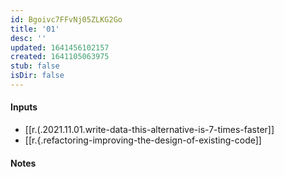 ```yaml
---
id: Bgoivc7FFvNj05ZLKG2Go
title: '01'
desc: ''
updated: 1641456102157
created: 1641105063975
stub: false
isDir: false
---
```


#### Inputs

- [[r.(.2021.11.01.write-data-this-alternative-is-7-times-faster]]
- [[r.{.refactoring-improving-the-design-of-existing-code]]

#### Notes

